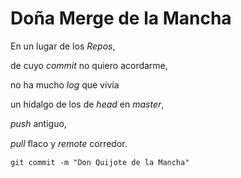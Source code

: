 # Doña Merge de la Mancha
<p>En un lugar de los <em>Repos</em>,</p>
<p>de cuyo <em>commit</em> no quiero acordarme,</p>
<p>no ha mucho <em>log</em> que vivía</p>
<p>un hidalgo de los de <em>head</em> en <em>master</em>,</p>
<p><em>push</em> antiguo,</p>
<p><em>pull</em> ﬂaco y <em>remote</em> corredor.</p>
<p><code>git commit -m &quot;Don Quijote de la Mancha&quot;</code> </p>
